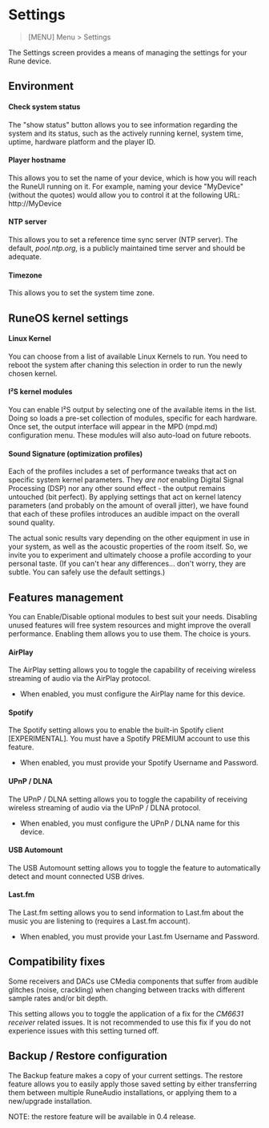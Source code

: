 # Settings

> [MENU] Menu > Settings

The Settings screen provides a means of managing the settings for your Rune device.

## Environment

####  Check system status

The "show status" button allows you to see information regarding the system and its status, such as the actively running kernel, system time, uptime, hardware platform and the player ID.

#### Player hostname

This allows you to set the name of your device, which is how you will reach the RuneUI running on it. For example, naming your device "MyDevice" (without the quotes) would allow you to control it at the following URL: http://MyDevice

#### NTP server
This allows you to set a reference time sync server (NTP server). The default, *pool.ntp.org*, is a publicly maintained time server and should be adequate.

#### Timezone
This allows you to set the system time zone.


## RuneOS kernel settings

#### Linux Kernel

You can choose from a list of available Linux Kernels to run. You need to reboot the system after chaning this selection in order to run the newly chosen kernel.

#### I²S kernel modules

You can enable I²S output by selecting one of the available items in the list. Doing so loads a pre-set collection of modules, specific for each hardware. Once set, the output interface will appear in the MPD (mpd.md) configuration menu. These modules will also auto-load on future reboots.

#### Sound Signature (optimization profiles)
Each of the profiles includes a set of performance tweaks that act on specific system kernel parameters. They *are not* enabling Digital Signal Processing (DSP) nor any other sound effect - the output remains untouched (bit perfect). By applying settings that act on kernel latency parameters (and probably on the amount of overall jitter), we have found that each of these profiles introduces an audible impact on the overall sound quality.

The actual sonic results vary depending on the other equipment in use in your system, as well as the acoustic properties of the room itself. So, we invite you to experiment and ultimately choose a profile according to your personal taste. (If you can't hear any differences... don't worry, they are subtle. You can safely use the default settings.)

## Features management
You can Enable/Disable optional modules to best suit your needs. Disabling unused features will free system resources and might improve the overall performance. Enabling them allows you to use them. The choice is yours.

#### AirPlay

The AirPlay setting allows you to toggle the capability of receiving wireless streaming of audio via the AirPlay protocol.

- When enabled, you must configure the AirPlay name for this device.

#### Spotify

The Spotify setting allows you to enable the built-in Spotify client [EXPERIMENTAL]. You must have a Spotify PREMIUM account to use this feature.

- When enabled, you must provide your Spotify Username and Password.

#### UPnP / DLNA

The UPnP / DLNA setting allows you to toggle the capability of receiving wireless streaming of audio via the UPnP / DLNA protocol.

- When enabled, you must configure the UPnP / DLNA name for this device.


#### USB Automount

The USB Automount setting allows you to toggle the feature to automatically detect and mount connected USB drives.

#### Last.fm

The Last.fm setting allows you to send information to Last.fm about the music you are listening to (requires a Last.fm account).

- When enabled, you must provide your Last.fm Username and Password.

## Compatibility fixes
Some receivers and DACs use CMedia components that suffer from audible glitches (noise, crackling) when changing between tracks with different sample rates and/or bit depth.

This setting allows you to toggle the application of a fix for the *CM6631 receiver* related issues. It is not recommended to use this fix if you do not experience issues with this setting turned off.

## Backup / Restore configuration

The Backup feature makes a copy of your current settings. The restore feature allows you to easily apply those saved setting by either transferring them between multiple RuneAudio installations, or applying them to a new/upgrade installation.

NOTE: the restore feature will be available in 0.4 release.

